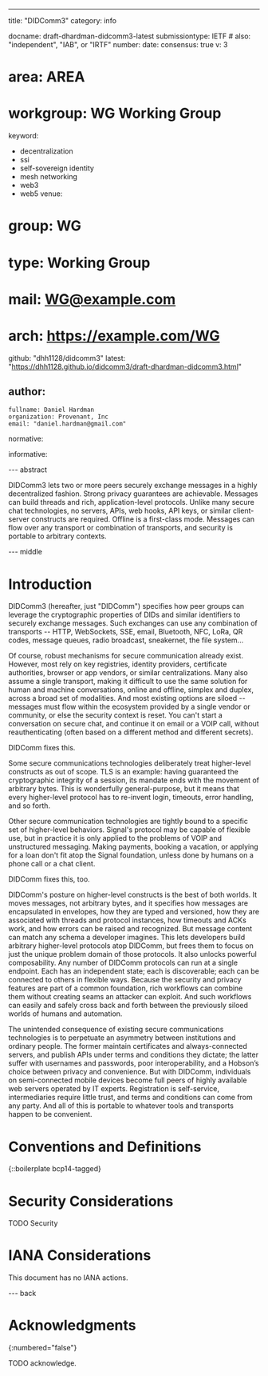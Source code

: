 ---
title: "DIDComm3"
category: info

docname: draft-dhardman-didcomm3-latest
submissiontype: IETF  # also: "independent", "IAB", or "IRTF"
number:
date:
consensus: true
v: 3
# area: AREA
# workgroup: WG Working Group
keyword:
 - decentralization
 - ssi
 - self-sovereign identity
 - mesh networking
 - web3
 - web5
venue:
#  group: WG
#  type: Working Group
#  mail: WG@example.com
#  arch: https://example.com/WG
  github: "dhh1128/didcomm3"
  latest: "https://dhh1128.github.io/didcomm3/draft-dhardman-didcomm3.html"

author:
 -
    fullname: Daniel Hardman
    organization: Provenant, Inc
    email: "daniel.hardman@gmail.com"

normative:

informative:


--- abstract

DIDComm3 lets two or more peers securely exchange messages in a highly decentralized fashion. Strong privacy guarantees are achievable. Messages can build threads and rich, application-level protocols. Unlike many secure chat technologies, no servers, APIs, web hooks, API keys, or similar client-server constructs are required. Offline is a first-class mode. Messages can flow over any transport or combination of transports, and security is portable to arbitrary contexts.

--- middle

# Introduction

DIDComm3 (hereafter, just "DIDComm") specifies how peer groups can leverage the cryptographic properties of DIDs and similar identifiers to securely exchange messages. Such exchanges can use any combination of transports -- HTTP, WebSockets, SSE, email, Bluetooth, NFC, LoRa, QR codes, message queues, radio broadcast, sneakernet, the file system...

Of course, robust mechanisms for secure communication already exist. However, most rely on key registries, identity providers, certificate authorities, browser or app vendors, or similar centralizations. Many also assume a single transport, making it difficult to use the same solution for human and machine conversations, online and offline, simplex and duplex, across a broad set of modalities. And most existing options are siloed -- messages must flow within the ecosystem provided by a single vendor or community, or else the security context is reset. You can't start a conversation on secure chat, and continue it on email or a VOIP call, without reauthenticating (often based on a different method and different secrets).

DIDComm fixes this.

Some secure communications technologies deliberately treat higher-level constructs as out of scope. TLS is an example: having guaranteed the cryptographic integrity of a session, its mandate ends with the movement of arbitrary bytes. This is wonderfully general-purpose, but it means that every higher-level protocol has to re-invent login, timeouts, error handling, and so forth.

Other secure communication technologies are tightly bound to a specific set of higher-level behaviors. Signal's protocol may be capable of flexible use, but in practice it is only applied to the problems of VOIP and unstructured messaging. Making payments, booking a vacation, or applying for a loan don't fit atop the Signal foundation, unless done by humans on a phone call or a chat client.

DIDComm fixes this, too.

DIDComm's posture on higher-level constructs is the best of both worlds. It moves messages, not arbitrary bytes, and it specifies how messages are encapsulated in envelopes, how they are typed and versioned, how they are associated with threads and protocol instances, how timeouts and ACKs work, and how errors can be raised and recognized. But message content can match any schema a developer imagines. This lets developers build arbitrary higher-level protocols atop DIDComm, but frees them to focus on just the unique problem domain of those protocols. It also unlocks powerful composability. Any number of DIDComm protocols can run at a single endpoint. Each has an independent state; each is discoverable; each can be connected to others in flexible ways. Because the security and privacy features are part of a common foundation, rich workflows can combine them without creating seams an attacker can exploit. And such workflows can easily and safely cross back and forth between the previously siloed worlds of humans and automation.

The unintended consequence of existing secure communications technologies is to perpetuate an asymmetry between institutions and ordinary people. The former maintain certificates and always-connected servers, and publish APIs under terms and conditions they dictate; the latter suffer with usernames and passwords, poor interoperability, and a Hobson’s choice between privacy and convenience. But with DIDComm, individuals on semi-connected mobile devices become full peers of highly available web servers operated by IT experts. Registration is self-service, intermediaries require little trust, and terms and conditions can come from any party. And all of this is portable to whatever tools and transports happen to be convenient.

# Conventions and Definitions

{::boilerplate bcp14-tagged}


# Security Considerations

TODO Security


# IANA Considerations

This document has no IANA actions.


--- back

# Acknowledgments
{:numbered="false"}

TODO acknowledge.
